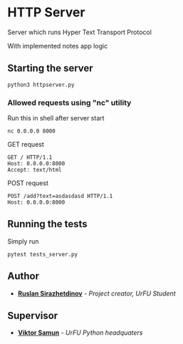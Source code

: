 # HTTP Server

Server which runs Hyper Text Transport Protocol

With implemented notes app logic 

## Starting the server

```
python3 httpserver.py
```

### Allowed requests using "nc" utility

Run this in shell after server start

`nc 0.0.0.0 8000`

GET request
```
GET / HTTP/1.1
Host: 0.0.0.0:8000
Accept: text/html
```
POST request
```
POST /add?text=asdasdasd HTTP/1.1
Host: 0.0.0.0:8000
```

## Running the tests

Simply run
```
pytest tests_server.py
```

## Author

* **[Ruslan Sirazhetdinov](https://github.com/ruslansir)** - *Project creator, UrFU Student*

## Supervisor

* **[Viktor Samun](https://vk.com/victorsamun)** - *UrFU Python headquaters*